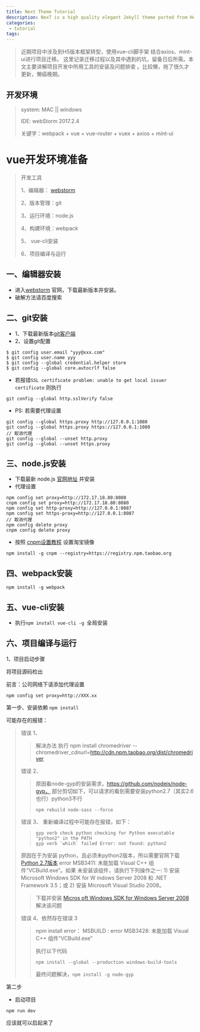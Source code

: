 ```yaml
---
title: Next Theme Tutorial
description: NexT is a high quality elegant Jekyll theme ported from Hexo Next. It is crafted from scratch, with love.
categories:
 - tutorial
tags:
---
```


> 近期项目中涉及到H5版本框架转型，使用vue-cli脚手架 结合axios、mint-ui进行项目迁移。
这里记录迁移过程以及其中遇到的坑，留备日后所需。本文主要讲解项目开发中所用工具的安装及问题排查
。比较懒，拖了很久才更新，懒癌晚期。

<!-- more -->

## 开发环境
> system: MAC || windows
>
> IDE: webStorm 2017.2.4
>
> 关键字：webpack + vue + vue-router + vuex + axios + mint-ui

# vue开发环境准备

> 开发工具
>
> 1、编辑器： [webstorm](http://www.jetbrains.com/webstorm/)
>
> 2、版本管理：git
>
> 3、运行环境：node.js
>
> 4、构建环境：webpack
>
> 5、 vue-cli安装
>
> 6、项目编译与运行

## 一、编辑器安装

* 进入[webstorm](http://www.jetbrains.com/webstorm/) 官网，下载最新版本并安装。
* 破解方法请百度搜索

## 二、git安装

* 1、下载最新版本[git客户端](https://git-scm.com/downloads)
* 2、设置git配置
```
$ git config user.email "yyy@xxx.com"
$ git config user.name yyy
$ git config --global credential.helper store
$ git config --global core.autocrlf false
```

* 若报错`SSL certificate problem: unable to get local issuer certificate` 则执行
```
git config --global http.sslVerify false
```
* PS: 若需要代理设置
```$xslt
git config --global https.proxy http://127.0.0.1:1080
git config --global https.proxy https://127.0.0.1:1080
// 取消代理
git config --global --unset http.proxy
git config --global --unset https.proxy
```

## 三、node.js安装
* 下载最新 node.js [官网地址](https://nodejs.org/zh-cn/download/) 并安装
* 代理设置
```
npm config set proxy=http://172.17.18.80:8080
cnpm config set proxy=http://172.17.18.80:8080
npm config set http-proxy=http://127.0.0.1:8087
npm config set https-proxy=http://127.0.0.1:8087
// 取消代理
npm config delete proxy
cnpm config delete proxy
```
* 按照 [cnpm设置教程](http://npm.taobao.org/) 设置淘宝镜像
```
npm install -g cnpm --registry=https://registry.npm.taobao.org
```

## 四、webpack安装
```
npm install -g webpack
```

## 五、vue-cli安装
* 执行`npm install vue-cli -g `全局安装

## 六、项目编译与运行
1、项目启动步骤

将项目源码检出

前言：公司网络下请添加代理设置
```
npm config set proxy=http://XXX.xx
```

第一步、安装依赖
`npm install`

可能存在的报错：
> 错误 1、
>> 解决办法
>> 执行
 npm install chromedriver --chromedriver_cdnurl=http://cdn.npm.taobao.org/dist/chromedriver
>
> 错误 2、
>> 原因看node-gyp的安装需求，https://github.com/nodejs/node-gyp， 部分剪切如下，可以请求的看到需要安装python2.7（其实2.6也行）python3不行
>>
>> `npm rebuild node-sass --force`
>
> 错误 3、 重新编译过程中可能存在报错，如下：
>> ```
>> gyp verb check python checking for Python executable "python2" in the PATH
>> gyp verb `which` failed Error: not found: python2
>> ```
>
> 原因在于为安装 python，且必须未python2版本，所以需要官网下载[Python 2.7版本](https://www.python.org/downloads/windows/)
> error MSB3411: 未能加载 Visual C++ 组件“VCBuild.exe”。如果
未安装该组件，请执行下列操作之一: 1) 安装 Microsoft Windows SDK for W
indows Server 2008 和 .NET Framework 3.5；或 2) 安装 Microsoft Visual Studio 2008。
>> 下载并安装 [Micros oft Windows SDK for Windows Server 2008](https://www.microsoft.com/en-us/download/confirmation.aspx?id=11310) 解决该问题
>
> 错误 4、依然存在错误 3
>> npm install error： MSBUILD : error MSB3428: 未能加载 Visual C++ 组件“VCBuild.exe”
>>
>> 执行以下代码
>> ```
>> npm install --global --production windows-build-tools
>> ```
>> 最终问题解决，`npm install -g node-gyp`


第二步
* 启动项目
```
npm run dev
```
应该就可以启起来了